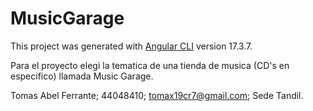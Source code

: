 # MusicGarage

This project was generated with [Angular CLI](https://github.com/angular/angular-cli) version 17.3.7.

Para el proyecto elegi la tematica de una tienda de musica (CD's en especifico) llamada Music Garage.

Tomas Abel Ferrante; 44048410; tomax19cr7@gmail.com; Sede Tandil.
